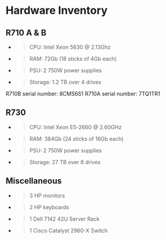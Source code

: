 # Hardware Inventory

## R710 A & B

- > CPU: Intel Xeon 5630 @ 2.13Ghz
- > RAM: 72Gb (18 sticks of 4Gb each)
- > PSU: 2 750W power supplies
- > Storage: 1.2 TB over 4 drives

R710B serial number: 8CMS6S1
R710A serial number: 7TQ1TR1

## R730

- > CPU: Intel Xeon E5-2660 @ 2.60GHz
- > RAM: 384Gb (24 sticks of 16Gb each)
- > PSU: 2 750W power supplies
- > Storage: 27 TB over 8 drives

## Miscellaneous

- > 3 HP monitors
- > 2 HP keyboards
- > 1 Dell 7142 42U Server Rack
- > 1 Cisco Catalyst 2960-X Switch
